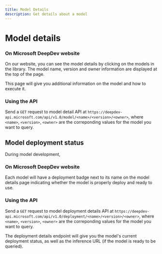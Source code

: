 ```yaml
---
title: Model Details
description: Get details about a model
---
```


# Model details

### On Microsoft DeepDev website

On our website, you can see the model details by clicking on the models in the library. The model name, version and owner information are displayed at the top of the page.

This page will give you additional information on the model and how to execute it.

### Using the API

Send a `GET` request to model detail API at `https://deepdev-api.microsoft.com/api/v1.0/model/<name>/<version>/<owner>`, where `<name>`, `<version>`, `<owner>` are the correponding values for the model you want to query.

## Model deployment status

During model development,

### On Microsoft DeepDev website

Each model will have a deployment badge next to its name on the model details page indicating whether the model is properly deploy and ready to use.

### Using the API

Send a `GET` request to model deployment details API at `https://deepdev-api.microsoft.com/api/v1.0/deployment/<name>/<version>/<owner>`, where `<name>`, `<version>`, `<owner>` are the correponding values for the model you want to query.

The deployment details endpoint will give you the model's current deployment status, as well as the inference URL (if the model is ready to be queried).
